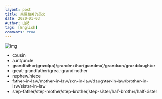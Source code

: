 ```yaml
---
layout: post
title: 亲属相关的英文
date: 2020-01-03
Author: 山猪
tags: [English]
comments: true
---
```

![img](https://search3.openobjects.com/mediamanager/redcar/fsd/images/relative_experience_graphic_1.jpg)

<!-- more -->

- cousin
- aunt/uncle
- grandfather(grandpa)/grandmother(grandma)/grandson/granddaughter
- great-grandfather/great-grandmother
- nephew/niece
- father-in-law/mother-in-law/son-in-law/daughter-in-law/brother-in-law/sister-in-law
- step-father/step-mother/step-brother/step-sister/half-brother/half-sister



